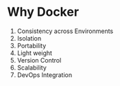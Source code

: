 # Why Docker

1. Consistency across Environments
2. Isolation
3. Portability
4. Light weight
5. Version Control
6. Scalability
7. DevOps Integration
